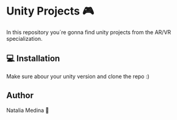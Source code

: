 # Unity Projects :video_game: 

In this repository you´re gonna find unity projects from the AR/VR specialization.

##  :computer: Installation

Make sure abour your unity version and clone the repo :)

## Author

Natalia Medina :cherry_blossom:

